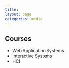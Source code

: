 ```yaml
---
title: 
layout: page
categories: media
---
```


## Courses

 - Web Application Systems
 - Interactive Systems
 - HCI

